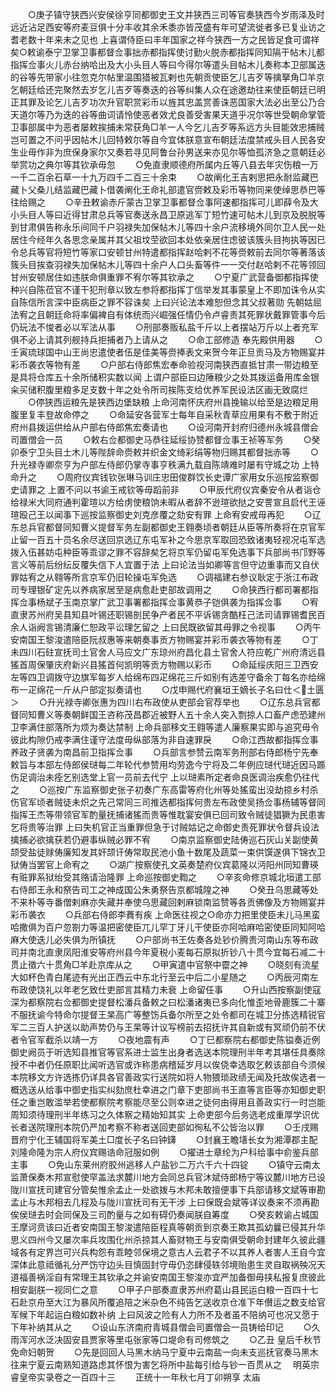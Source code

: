 <!-- { "loadSidebar": true } -->
　　○庚子镇守狭西兴安侯徐亨同都御史王文并狭西三司等官奏狭西今岁雨泽及时远近沾足西安等府麦豆俱十分丰收其余禾黍亦皆茂盛有年可望流徙者多已复业访之耆老数十年来未之见也  上喜谓侍臣曰丰年国家之祥今狭西一方之民皆足食可谓祥矣○敕谕泰宁卫掌卫事都督佥事拙赤都指挥使讨勤火脱赤都指挥同知隔干帖木儿都指挥佥事火儿赤台纳哈出及大小头目人等曰今得尔等遣头目帖木儿奏称本卫部属迭的谷等先带家小往忽克尔帖里温围猎被瓦剌也先朝贡使臣乞儿吉歹等擒拏角□羊京乞朝廷给还完聚然去岁乞儿吉歹等奏迭的谷等纠集人众在途邀劫往来使臣朝廷已明正其罪及论乞儿吉歹功次升官职赏彩币以旌其忠盖赏善诛恶国家大法必出至公乃合天道尔等乃为迭的谷等曲词请怜使恶者效尤良善受害果天道乎况尔等世受朝命掌管卫事部属中为恶者屡敕挨捕未常获角□羊一人今乞儿吉歹等系远方头目能效忠捕贼岂可置之不问乎因帖木儿回特敕尔等自今宜体朕意宣布朝廷法度禁戒头目人民各安生业毋作非为庶保身家尔又奏若寻见阿鲁台孙男送来亦见尔等恤孤济急之意朝廷必举赏功之典尔等其钦承毋忽
　　○免直隶顺德府所属内丘等八县去年灾伤粮一万一千二百余石草一十九万四千二百三十余束
　　○故阐化王吉剌思把永耐监藏巴藏卜父桑儿结监藏巴藏卜借袭阐化王命礼部遣官赍敕及彩币等物同来使绰思恭巴等往给赐之
　　○辛丑敕谕赤斤蒙古卫掌卫事都督佥事阿速都指挥可儿即薛令及大小头目人等曰近得甘肃总兵等官奏送永昌卫原逃军丁短竹速可帖木儿到京及脱脱等到甘肃俱告称永乐间同千户羽禄失加保帖木儿等四十余户流移境外同尔卫人民一处居住今经年久各思念亲属并其父祖坟茔欲回本处依亲居住虑彼该簇头目拘执等因已令总兵等官将短竹等家口安顿甘州特遣都指挥赵哈剌不花等赍敕前去同尔等著落该簇头目挨查羽禄失加保帖木儿等四十余户人口头畜等件一一交付赵哈剌不花等领回甘州安顿居住如违朕命俱重罪不宥尔等其钦承之
　　○宁夏广武营备御都指挥使种兴自陈莅官不谨干犯刑章以致左参将都指挥丁信举发其事蒙皇上不即加诛令从实自陈信所言深中臣病臣之罪不容诛矣  上曰兴论法本难恕但念其父叔著勋  先朝姑屈法宥之且朝廷命将率偏裨自有体统而兴崛强任情仍令卢睿责其死罪状戴罪管事今后仍玩法不悛者必以军法从事
　　○刑部奏贩私盐千斤以上者摆站万斤以上者充军俱不必上请其列舰持兵拒捕者乃上请从之
　　○命工部修造  奉先殿供用器
　　○壬寅琉球国中山王尚忠遣使者伍是佳美等赍捧表文来贺今年正旦贡马及方物赐宴并彩币袭衣等物有差
　　○户部右侍郎焦宏奉命验视河南狭西直抵甘肃一带边粮至是具将仓库五十余所储积实数以闻  上谓户部臣曰边陲粮少之处其拨运备用库金银籴买储积腹里粮多足支数十年之处令所司挨陈支给优养军民设法区画无致腐烂
　　○停狭西运粮先是狭西边堡缺粮  上命河南怀庆府州县挽输以给至是边粮足用腹里复丰登故命停之
　　○命延安各营军士每年自采秋青草应用果有不敷于附近府州县拨运供给从户部右侍郎焦宏奏请也
　　○设河南开封府归德州永城县僧会司置僧会一员
　　○敕右佥都御史马恭往延绥协赞都督佥事王祯等军务
　　○癸卯泰宁卫头目土木儿等陛辞命赍敕并织金文绮彩绢等物归赐其都督拙赤等
　　○升光禄寺卿奈亨为户部左侍郎仍掌寺事亨秩满九载自陈靖难时屡有守城之功  上特命升之
　　○周府仪宾钱钦张琳马训庄忠田俊群饮长史谭广家用女乐巡按监察御史请罪之  上置不问以书谕王戒钦等毋蹈前非
　　○甲辰代府仪宾秦安令从者诣仓给禄米大同府通判霍瑄以方给虏使粮饷未暇从者辞不逊瑄欲挞之安詈宣且启代王诬瑄殴己王以闻事下巡按监察御史刘克彦覆之劾安有罪  上命宥安戒毋再犯
　　○辽东总兵官都督同知曹义提督军务左副都御史王翱奏顷者朝廷从臣等所奏将在京官军止留一百五十员名余尽送回京选辽东屯军补之今思京军取回恐致诸夷轻视况屯军选拨入伍甚妨屯种臣等乖谬之罪不容辞矣乞将京军仍留屯军免选事下兵部尚书邝野等言义等前后纷纭反覆失信下人宜置于法  上曰论法当如卿等言但守边重事而又自伏罪姑宥之从翱等所言京军仍旧轮操屯军免选
　　○调福建右参议耿定于浙江布政司专理银矿定先以养病家居至是病愈赴吏部故调用之
　　○命狭西行都司署都指挥佥事杨斌子玉南京掌广武卫事署都指挥佥事黄恭子铠俱袭为指挥佥事
　　○宥直隶苏州府吴县知县叶锡还职锡剖民争产者民不平诉锡贪酷枉己法司请罪锡耆民百余人诣阙言锡清廉仁恕政平讼理乞留之  上曰民既欲留其毋罪之令视事
　　○丙午安南国王黎浚遣陪臣阮叔惠等来朝奏事贡方物赐宴并彩币袭衣等物有差
　　○丁未四川石砫宣抚司土官舍人马应文广东琼州府昌化县土官舍人符应乾广州府清远县猺首周保肇庆府新兴县猺首何凯明等贡方物赐以彩币
　　○命延绥庆阳三卫西安左等四卫调拨守边旗军每岁人给绵布四疋绵花三斤如别有选差守备余丁每名亦给绵布一疋绵花一斤从户部定拟奏请也
　　○戊申赐代府襄垣王嫡长子名曰仕＜土匮＞
　　○升光禄寺卿张惠为四川右布政使从吏部会官荐举也
　　○辽东总兵官都督同知曹义等奏朝鲜国王咨称茂昌郡近被野人五十余人突入剽掠人口畜产虑恐建州卫李满住部落所为烦为奏达禁制  上命兵部移文王翱等遣人廉察果实即与追究毋令彼此构隙仍戒李满住谨守法度毋纵部落为非自速罪戾
　　○命江西故都指挥佥事养政子贤袭为南昌前卫指挥佥事
　　○兵部言参赞云南军务刑部右侍郎杨宁先奉敕旨与本部左侍郎侯琎每二年轮代参赞用均劳逸今宁将及二年例应琎代琎近因马踬伤足调治未痊乞别选堂上官一员前去代宁  上以琎素所定者命良医调治疾愈仍往代之
　　○巡按广东监察御史张子初奏广东高雷等府化州等处猺蛮出没劫掠乡村杀伤官军顷者贼徒未炽之先己常同三司推选都指挥何贵左布政使吴扬佥事杨辅等督同指挥王杰等带领官军酌量抚捕诸猺而贵等惟耽宴安俱已回司致令贼徒猖獗为民患害乞将贵等治罪  上曰失机官正当重罪但急于讨贼姑记之命御史责死罪状令督兵设法擒捕必欲擒获若仍避事纵贼必罪不宥
　　○南京监察御史陆俦巡石灰山关副使黄颉受盐徒赇俦廉知发其奸颉讦俦常取民池小鱼十数尾及蔬菜一束供馔遂俱下锦衣卫狱俦当罢官上命宥之
　　○湖广按察使孔文英奏楚府仪宾葛隆以沔阳州同知曹瑛有赃罪系狱绐受其赂请治隆罪  上命巡按御史鞫之
　　○辛亥命修京城北垣遣工部右侍郎王永和祭告司工之神成国公朱勇祭告京都城隍之神
　　○癸丑乌思藏等处不来朴等寺番僧剌麻亦失藏并奉使乌思藏回剌麻锁南监赞等各贡佛像及方物赐宴并彩币袭衣
　　○兵部右侍郎李蕡有疾  上命医往视之○命亦力把里使臣未儿马黑蛮哈撒俱为百户忽劄力等温把密使臣兀儿罕丁牙儿干使臣亦阿哈麻哈密使臣同知阿哈麻大使迭儿必失俱为所镇抚
　　○户部尚书王佐奏各处钞价腾贵河南山东等布政司并南北直隶凤阳淮安等府州县今年夏税小麦每石原拟折钞八十贯今宜每石减二十贯止徵六十贯角□羊赴京库从之
　　○甲寅遣中官祭中霤之神
　　○晓刻有流星大如杯色青白尾迹有光出正西云中东北行至云中后二小星随之
　　○丙辰河南左布政使饶礼以年老乞致仕吏部言其精力未衰  上命留任事
　　○升山西按察副使寇深为都察院右佥都御史提督松潘兵备敕之曰松潘诸夷已多向化惟歪地骨鹿簇二十寨不服抚谕今特命尔提督王杲高广等整饬兵备尔所至之处令都司在城卫分拣选精锐官军二三百人护送以助声势仍与王杲等计议写榜前去招抚许其自新或有冥顽仍前不伏者令官军截杀以靖一方
　　○夜地震有声
　　○丁巳都察院右都御史陈镒奏近例御史阙员于听选知县推官等官系进士监生出身者选送本院理刑半年考其堪任具奏除授不中者仍任原职比闻听选官或诈称患病稽延岁月以俟侥幸选取乞敕该部自今须候本院移文方许选拣仍详具各官善政实行送院如将人物猥琐政绩无闻及托故俟选者一概选送从给事中御史指实纠劾庶杜幸进之门章下吏部尚书王直等言臣等亦知御史职任之重岂敢滥举若使都察院考察能尽至公则幸进之徒何由得用且善政实行一时岂能周知须待理刑半年练习之久体察之精始知其实  上命吏部今后务选老成重厚学识优长者送院理刑本院仍严加考察不称者送回吏部如徇私不公皆治以罪
　　○壬戌赐晋府宁化王辅国将军美土□度长子名曰钟鑮
　　○封襄王瞻墡长女为湘潭郡主配刘隆命隆为宗人府仪宾赐诰命冠服如例
　　○擢进士章纶为户科给事中俞鉴兵部主事
　　○免山东莱州府胶州逃移人户盐钞二万六千六十四锭
　　○镇守云南太监萧保奏木邦宣慰使罕盖法求麓川地方会同总兵官沐斌侍郎杨宁等议麓川地方已设陇川宣抚司建官分管矣惟余孟止一处欲拨与木邦未敢擅便事下兵部请移文斌等审勘孟止与木邦相去几程及与陇川宣抚司有无干涉  上曰保既会斌等详议奏来不须再勘俟侯琎去时会同保及三司酌量与之如有碍仍奏闻朕自筹度
　　○癸亥敕谕占城国王摩诃贲该曰近者安南国王黎浚遣陪臣程真等朝贡到京奏王欺其孤幼曩已侵其升华思义四州今又屡次率兵攻围化州杀掠其人畜财物王与安南俱受朝命封建年久彼此疆域各有定界岂可兴兵构怨有乖睦邻保境之意古人云君子不以其养人者害人王自今宜深体此意祗循礼分严饬守边头目慎固封守毋仍恣肆侵轶邻境贻患生灵自取祸殃况天道福善祸淫自有常理王其钦承之并谕安南国王黎浚亦宜严加备御毋挟私报复庶彼此相安副朕一视同仁之意
　　○甲子户部奏直隶苏州府葛山县民运白粮一百四十七石赴京舟至大江为暴风所覆追陪之米杂色不纯告乞送收京仓准下年儧运之数支给官军候下年起运白粮如数补纳  上曰风波之险有人力所不及者虽不陪纳可也况又愿于下年补纳其从之
　　○设山东济南府青城县僧会司置僧会一员铸给印记
　　○久雨浑河水泛决固安县贾家等里屯张家等口堤命有司修筑之
　　○乙丑  皇后千秋节免命妇朝贺
　　○先是回回人马黑木纳马宁夏中云南盐一向未支巡抚官奏马黑木往来宁夏云南熟知道路虑其怀恨为害乞将所中盐每引给与钞一百贯从之
　明英宗睿皇帝实录卷之一百四十三
　　正统十一年秋七月丁卯朔享  太庙
